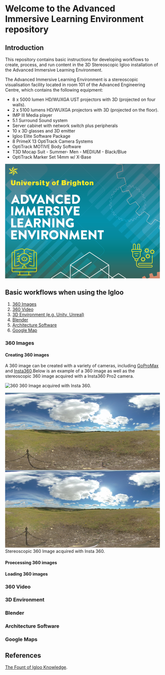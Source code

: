 [^Comment]: [https://github.com/UniversityofBrighton/ImmersiveLearningDemos]
# Welcome to the Advanced Immersive Learning Environment repository



## Introduction
This repository contains basic instructions for developing workflows to create, process, and run content in the 3D Stereoscopic Igloo installation of the Advanced Immersive Learning Environment.

The Advanced Immersive Learning Environment is a stereoscopic visualisation facility located in room 101 of the Advanced Engineering Centre, which contains the following equipment:

- 8 x 5000 lumen HD/WUXGA UST projectors with 3D (projected on four walls).
- 2 x 5100 lumens HD/WUXGA projectors with 3D (projected on the floor).
- IMP III Media player
- 5.1 Surround Sound system
- Server cabinet with network switch plus peripherals
- 10 x 3D glasses and 3D emitter
- Igloo Elite Software Package
- 8 PrimeX 13 OptiTrack Camera Systems
- OptiTrack MOTIVE Body Software
- T3D Mocap Suit - Summer- Men - MEDIUM - Black/Blue
- OptiTrack Marker Set 14mm w/ X-Base

![Logo of facility](https://raw.githubusercontent.com/UniversityofBrighton/ImmersiveLearningDemos/main/logo.png)


## Basic workflows when using the Igloo
1. [360 Images](#360-images)
2. [360 Video](#360-video)
3. [3D Environment (e.g. Unity, Unreal)](#3d-environment)
4. [Blender](#blender)
5. [Architecture Software](#architecture-software)
6. [Google Map](#google-maps)

### 360 Images
#### Creating 360 images
A 360 image can be created with a variety of cameras, including [GoProMax](https://gopro.com/en/gb/shop/cameras/max/CHDHZ-202-master.html) and [Insta360](https://www.insta360.com/).Below is an example of a 360 image as well as the stereoscopic 360 image acquired with a Insta360 Pro2 camera.

![360](files/360.jpg)
360 Image acquired with Insta 360.

![360 3D stereoscopic](files/360_3D_low.jpg)
Stereoscopic 360 Image acquired with Insta 360.


#### Proecessing 360 images

#### Loading 360 images


### 360 Video

### 3D Environment

### Blender

### Architecture Software

### Google Maps

## References
[The Fount of Igloo Knowledge](https://360igloo.atlassian.net/wiki/spaces/EDoc/pages/2050785281/The+Fount+of+Igloo+Knowledge).
